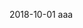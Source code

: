 2018-10-01 <a style='cursor:pointer;' onclick='document.querySelector("#t20181001").style.display=""'>aaa</a>  

<t id='t20181001' style='display:none;'>
```js
aa
```
</t>  
